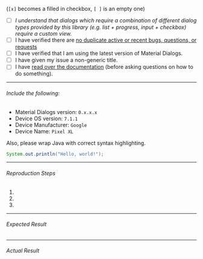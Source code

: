 (`[x]` becomes a filled in checkbox, `[ ]` is an empty one)

- [ ] *I understand that dialogs which require a combination of different dialog types provided by this library (e.g. list + progress, input + checkbox) require a custom view.*
- [ ] I have verified there are [no duplicate active or recent bugs, questions, or requests](https://github.com/afollestad/material-dialogs/issues?q=is%3Aissue+is%3Aclosed)
- [ ] I have verified that I am using the latest version of Material Dialogs.
- [ ] I have given my issue a non-generic title.
- [ ] I have [read over the documentation](https://github.com/afollestad/material-dialogs/blob/master/README.md) (before asking questions on how to do something).

---

###### Include the following:
 - Material Dialogs version: `0.x.x.x`
 - Device OS version: `7.1.1`
 - Device Manufacturer: `Google`
 - Device Name: `Pixel XL`

Also, please wrap Java with correct syntax highlighting.

```java
System.out.println("Hello, world!");
```
 
---
 
###### Reproduction Steps

1. 
2. 
3. 

---

###### Expected Result

---

###### Actual Result

